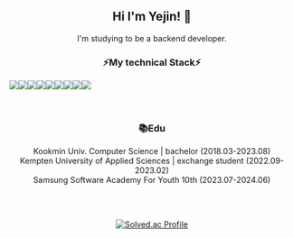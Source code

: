 <div align="center">
  
## Hi I'm Yejin! 🐥
I'm studying to be a backend developer.

### ⚡My technical Stack⚡
<div style="display:flex; flex-direction:row;">
<img src="https://img.shields.io/badge/spring-6DB33F?style=flat-square&logo=spring&logoColor=white">
<img src="https://img.shields.io/badge/fastapi-009688?style=flat-square&logo=fastapig&logoColor=white">
<img src="https://img.shields.io/badge/JAVA-007396?style=flat-square&logo=OpenJDK&logoColor=white">
<img src="https://img.shields.io/badge/MySQL-4479A1?style=flat-square&logo=MySQL&logoColor=white">
<img src="https://img.shields.io/badge/python-3776AB?style=flat-square&logo=python&logoColor=white"> 
<br>
<img src="https://img.shields.io/badge/c++-00599C?style=flat-square&logo=cplusplus&logoColor=white"> 
<img src="https://img.shields.io/badge/flutter-02569B?style=flat-square&logo=flutter&logoColor=white"> 
<img src="https://img.shields.io/badge/django-092E20?style=flat-square&logo=django&logoColor=white"> 
<img src="https://img.shields.io/badge/git-F05032?style=flat-square&logo=git&logoColor=white">
</div>

<br>
<br>
  
### 📚Edu
Kookmin Univ. Computer Science | bachelor (2018.03-2023.08)
<br>
Kempten University of Applied Sciences | exchange student (2022.09-2023.02)
<br>
Samsung Software Academy For Youth 10th (2023.07-2024.06)

<br>
<br>

[![Solved.ac Profile](http://mazassumnida.wtf/api/v2/generate_badge?boj=im_agination)](https://solved.ac/im_agination/)



<!--
Here are some ideas to get you started:

- 🔭 I’m currently working on ...
- 🌱 I’m currently learning ...
- 👯 I’m looking to collaborate on ...
- 🤔 I’m looking for help with ...
- 💬 Ask me about ...
- 📫 How to reach me: ...
- 😄 Pronouns: ...
- ⚡ Fun fact: ...
-->
